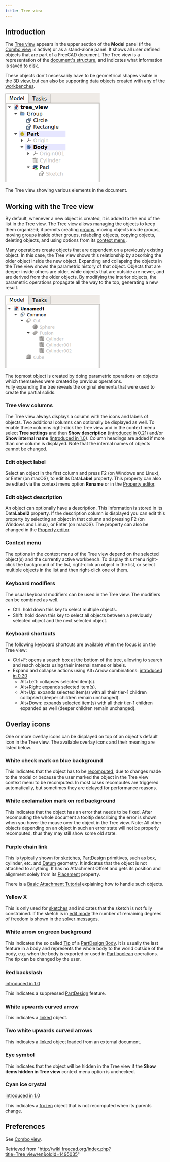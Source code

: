 ```yaml
---
title: Tree view
---
```


## Introduction

The [Tree view](/Tree_view "Tree view") appears in the upper section of the **Model** panel (if the [Combo view](/Combo_view "Combo view") is active) or as a stand-alone panel. It shows all user defined objects that are part of a FreeCAD document. The Tree view is a representation of the [document's structure](/Document_structure "Document structure"), and indicates what information is saved to disk.

These objects don't necessarily have to be geometrical shapes visible in the [3D view](/3D_view "3D view"), but can also be supporting data objects created with any of the [workbenches](/Workbenches "Workbenches").

![](/src/assets/images/FreeCAD_Tree_view.png)

The Tree view showing various elements in the document.

## Working with the Tree view

By default, whenever a new object is created, it is added to the end of the list in the Tree view. The Tree view allows managing the objects to keep them organized; it permits creating [groups](/Std_Group "Std Group"), moving objects inside groups, moving groups inside other groups, relabeling objects, copying objects, deleting objects, and using options from its [context menu](#Context_menu).

Many operations create objects that are dependent on a previously existing object. In this case, the Tree view shows this relationship by absorbing the older object inside the new object. Expanding and collapsing the objects in the Tree view shows the parametric history of that object. Objects that are deeper inside others are older, while objects that are outside are newer, and are derived from the older objects. By modifying the interior objects, the parametric operations propagate all the way to the top, generating a new result.

![](/src/assets/images/FreeCAD_Tree_view_parametric_history.png)

The topmost object is created by doing parametric operations on objects which themselves were created by previous operations.  
Fully expanding the tree reveals the original elements that were used to create the partial solids.

### Tree view columns

The Tree view always displays a column with the icons and labels of objects. Two additional columns can optionally be displayed as well. To enable these columns right-click the Tree view and in the context menu select **Tree settings** and then **Show description** ([introduced in 0.21](/Release_notes_0.21 "Release notes 0.21")) and/or **Show internal name** ([introduced in 1.0](/Release_notes_1.0 "Release notes 1.0")). Column headings are added if more than one column is displayed. Note that the internal names of objects cannot be changed.

### Edit object label

Select an object in the first column and press F2 (on Windows and Linux), or Enter (on macOS), to edit its Data**Label** property. This property can also be edited via the context menu option **Rename** or in the [Property editor](/Property_editor "Property editor").

### Edit object description

An object can optionally have a description. This information is stored in its Data**Label2** property. If the description column is displayed you can edit this property by selecting an object in that column and pressing F2 (on Windows and Linux), or Enter (on macOS). The property can also be changed in the [Property editor](/Property_editor "Property editor").

### Context menu

The options in the context menu of the Tree view depend on the selected object(s) and the currently active workbench. To display this menu right-click the background of the list, right-click an object in the list, or select multiple objects in the list and then right-click one of them.

### Keyboard modifiers

The usual keyboard modifiers can be used in the Tree view. The modifiers can be combined as well.

- Ctrl: hold down this key to select multiple objects.
- Shift: hold down this key to select all objects between a previously selected object and the next selected object.

### Keyboard shortcuts

The following keyboard shortcuts are available when the focus is on the Tree view:

- Ctrl+F: opens a search box at the bottom of the tree, allowing to search and reach objects using their internal names or labels.
- Expand and collapse actions using Alt+Arrow combinations: [introduced in 0.20](/Release_notes_0.20 "Release notes 0.20")
  - Alt+Left: collapses selected item(s).
  - Alt+Right: expands selected item(s).
  - Alt+Up: expands selected item(s) with all their tier-1 children collapsed (deeper children remain unchanged).
  - Alt+Down: expands selected item(s) with all their tier-1 children expanded as well (deeper children remain unchanged).

## Overlay icons

One or more overlay icons can be displayed on top of an object's default icon in the Tree view. The available overlay icons and their meaning are listed below.

### White check mark on blue background

This indicates that the object has to be [recomputed](/Std_Refresh "Std Refresh"), due to changes made to the model or because the user marked the object in the Tree view context menu to be recomputed. In most cases recomputes are triggered automatically, but sometimes they are delayed for performance reasons.

### White exclamation mark on red background

This indicates that the object has an error that needs to be fixed. After recomputing the whole document a tooltip describing the error is shown when you hover the mouse over the object in the Tree view. Note: All other objects depending on an object in such an error state will not be properly recomputed, thus they may still show some old state.

### Purple chain link

This is typically shown for [sketches](/Sketch "Sketch"), [PartDesign](/PartDesign_Workbench "PartDesign Workbench") primitives, such as box, cylinder, etc. and [Datum](/Datum "Datum") geometry. It indicates that the object is not attached to anything. It has no Attachment Offset and gets its position and alignment solely from its [Placement](/Placement "Placement") property.

There is a [Basic Attachment Tutorial](/Basic_Attachment_Tutorial "Basic Attachment Tutorial") explaining how to handle such objects.

### Yellow X

This is only used for [sketches](/Sketch "Sketch") and indicates that the sketch is not fully constrained. If the sketch is in [edit mode](/Sketcher_EditSketch "Sketcher EditSketch") the number of remaining degrees of freedom is shown in the [solver messages](/Sketcher_Dialog#Solver_messages "Sketcher Dialog").

### White arrow on green background

This indicates the so called [Tip](/PartDesign_Body#Tip "PartDesign Body") of a [PartDesign Body](/PartDesign_Body "PartDesign Body"). It is usually the last feature in a body and represents the whole body to the world outside of the body, e.g. when the body is exported or used in [Part boolean](/Part_Boolean "Part Boolean") operations. The tip can be changed by the user.

### Red backslash

[introduced in 1.0](/Release_notes_1.0 "Release notes 1.0")

This indicates a suppressed [PartDesign](/PartDesign_Workbench "PartDesign Workbench") feature.

### White upwards curved arrow

This indicates a [linked](/Std_LinkMake "Std LinkMake") object.

### Two white upwards curved arrows

This indicates a [linked](/Std_LinkMake "Std LinkMake") object loaded from an external document.

### Eye symbol

This indicates that the object will be hidden in the Tree view if the **Show items hidden in Tree view** context menu option is unchecked.

### Cyan ice crystal

[introduced in 1.0](/Release_notes_1.0 "Release notes 1.0")

This indicates a [frozen](/Std_ToggleFreeze "Std ToggleFreeze") object that is not recomputed when its parents change.

## Preferences

See [Combo view](/Combo_view#Preferences "Combo view").

Retrieved from "<http://wiki.freecad.org/index.php?title=Tree_view/en&oldid=1495035>"
